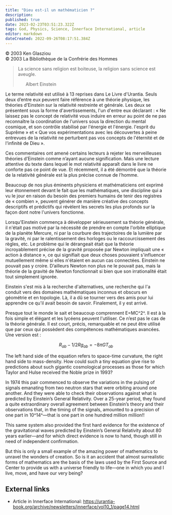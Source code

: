 ```yaml
---
title: "Dieu est-il un mathématicien ?"
description: 
published: true
date: 2023-02-23T03:51:23.322Z
tags: God, Physics, Science, Innerface International, article
editor: markdown
dateCreated: 2022-09-26T08:17:51.384Z
---
```


<p class="v-card v-sheet theme--light gray lighten-3 px-2">© 2003 Ken Glasziou<br>© 2003 La Bibliothèque de la Confrérie des Hommes</p>


> La science sans religion est boiteuse, la religion sans science est aveugle.
> 
> &nbsp; &nbsp; &nbsp; Albert Einstein

Le terme relativité est utilisé à 13 reprises dans Le Livre d'Urantia. Seuls deux d’entre eux peuvent faire référence à une théorie physique, les théories d’Einstein sur la relativité restreinte et générale. Les deux se présentent sous la forme d'avertissements, l'un d'entre eux déclarant : « Ne laissez pas le concept de relativité vous induire en erreur au point de ne pas reconnaître la coordination de l'univers sous la direction du mental cosmique, et son contrôle stabilisé par l'énergie et l'énergie. l'esprit du Suprême » et « Que vos expérimentations avec les découvertes à peine entrevues de la relativité ne perturbent pas vos concepts de l'éternité et de l'infinité de Dieu ».

Ces commentaires ont amené certains lecteurs à rejeter les merveilleuses théories d’Einstein comme n’ayant aucune signification. Mais une lecture attentive du texte dans lequel le mot relativité apparaît dans le livre ne conforte pas ce point de vue. Et récemment, il a été démontré que la théorie de la relativité générale est la plus précise connue de l’homme.

Beaucoup de nos plus éminents physiciens et mathématiciens ont exprimé leur étonnement devant le fait que les mathématiques, une discipline qui a vu le jour en raison du besoin des premiers humains de tenir des registres de « combien », peuvent générer de manière créative des concepts descriptifs et prédictifs qui révèlent les secrets les plus profonds sur la façon dont notre l'univers fonctionne.

Lorsqu'Einstein commença à développer sérieusement sa théorie générale, il n'était pas motivé par la nécessité de prendre en compte l'orbite elliptique de la planète Mercure, ni par la courbure des trajectoires de la lumière par la gravité, ni par le ralentissement des horloges ou le raccourcissement des règles, etc. Le problème qui le dérangeait était que la théorie incroyablement précise de la gravité proposée par Newton impliquait une « action à distance », ce qui signifiait que deux choses pouvaient s'influencer mutuellement même si elles n'étaient en aucun cas connectées. Einstein ne pouvait pas y croire. D’ailleurs Newton non plus ne le pouvait pas, mais la théorie de la gravité de Newton fonctionnait si bien que son irrationalité était tout simplement ignorée.

Einstein s'est mis à la recherche d'alternatives, une recherche qui l'a conduit vers des domaines mathématiques inconnus et obscurs en géométrie et en topologie. Là, il a dû se tourner vers des amis pour lui apprendre ce qu'il avait besoin de savoir. Finalement, il y est arrivé.

Presque tout le monde le sait et beaucoup comprennent E=MC^2^. Il est à la fois simple et élégant et les lycéens peuvent l'utiliser. Ce n’est pas le cas de la théorie générale. Il est court, précis, remarquable et ne peut être utilisé que par ceux qui possèdent des compétences mathématiques avancées. Une version est :

$$R_{ab} - 1/2Rg_{ab} = -8 \pi GT_{ab}$$

The left hand side of the equation refers to space-time curvature, the right hand side to mass-density. How could such a tiny equation give rise to predictions about such gigantic cosmological processes as those for which Taylor and Hulse received the Noble prize in 1993?

In 1974 this pair commenced to observe the variations in the pulsing of signals emanating from two neutron stars that were orbiting around one another. And they were able to check their observations against what is predicted by Einstein’s General Relativity. Over a 25-year period, they found a quite extraordinary overall agreement between Einstein’s theory and their observations that, in the timing of the signals, amounted to a precision of one part in 10^14^—that is one part in one hundred million million!!

This same system also provided the first hard evidence for the existence of the gravitational waves predicted by Einstein’s General Relativity about 80 years earlier—and for which direct evidence is now to hand, though still in need of independent confirmation.

But this is only a small example of the amazing power of mathematics to unravel the wonders of creation. So is it an accident that almost surrealistic forms of mathematics are the basis of the laws used by the First Source and Center to provide us with a universe friendly to life—one in which you and I live, move, and have our very being?

## External links

- Article in Innerface International: https://urantia-book.org/archive/newsletters/innerface/vol10_1/page14.html



